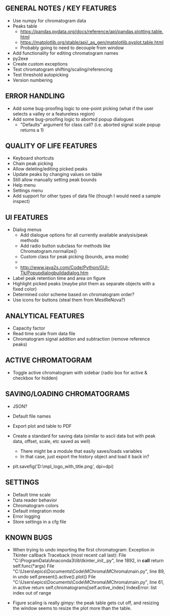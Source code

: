 ## GENERAL NOTES / KEY FEATURES
- Use numpy for chromatogram data
- Peaks table
    - https://pandas.pydata.org/docs/reference/api/pandas.plotting.table.html
    - https://matplotlib.org/stable/api/_as_gen/matplotlib.pyplot.table.html
    - Probably going to need to decouple from window
- Add functionality for editing chromatogram names
- py2exe
- Create custom exceptions
- Test chromatogram shifting/scaling/referencing
- Test threshold autopicking
- Version numbering


## ERROR HANDLING
- Add some bug-proofing logic to one-point picking (what if the user selects a
    valley or a featureless region)
- Add some bug-proofing logic to aborted popup dialogues
    - "Defaults" argument for class call? (i.e. aborted signal scale popup
        returns a 1)



## QUALITY OF LIFE FEATURES
- Keyboard shortcuts
- Chain peak picking
- Allow deleting/editing picked peaks
- Update peaks by changing values on table
- Still allow manually setting peak bounds
- Help menu
- Settings menu
- Add support for other types of data file (though I would need a sample inspect)


## UI FEATURES
- Dialog menus
    - Add dialogue options for all currently available analysis/peak methods
    - Add radio button subclass for methods like Chromatogram.normalize()
    - Custom class for peak picking (bounds, area mode)
    -
    - http://www.java2s.com/Code/Python/GUI-Tk/Popupdialogbuildadialog.htm
- Label peak retention time and area on figure
- Highlight picked peaks (maybe plot them as separate objects with a fixed color)
- Determined color scheme based on chromatogram order?
- Use icons for buttons (steal them from MestReNova?)


## ANALYTICAL FEATURES
- Capacity factor
- Read time scale from data file
- Chromatogram signal addition and subtraction (remove reference peaks)


## ACTIVE CHROMATOGRAM
- Toggle active chromatogram with sidebar (radio box for active & checkbox for hidden)


## SAVING/LOADING CHROMATOGRAMS
- JSON?
- Default file names
- Export plot and table to PDF
- Create a standard for saving data (similar to ascii data but with peak data, offset, scale, etc saved as well)
    - There might be a module that easily saves/loads variables
    - In that case, just export the history object and load it back in?

- plt.savefig('D:\\mpl_logo_with_title.png', dpi=dpi)


## SETTINGS
- Default time scale
- Data reader behavior
- Chromatogram colors
- Default integration mode
- Error logging
- Store settings in a cfg file


## KNOWN BUGS
- When trying to undo importing the first chromatogram:
        Exception in Tkinter callback
        Traceback (most recent call last):
        File "C:\ProgramData\Anaconda3\lib\tkinter\__init__.py", line 1892, in __call__
        return self.func(*args)
        File "C:\Users\epics\Documents\Code\MChroma\MChroma\main.py", line 89, in undo
        self.present().active().plot()
        File "C:\Users\epics\Documents\Code\MChroma\MChroma\main.py", line 61, in active
        return self.chromatograms[self.active_index]
        IndexError: list index out of range

- Figure scaling is really gimpy: the peak table gets cut off, and resizing the
    window seems to resize the plot more than the table.
